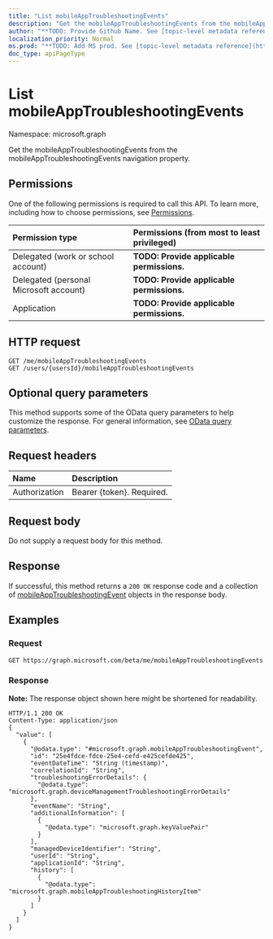 ```yaml
---
title: "List mobileAppTroubleshootingEvents"
description: "Get the mobileAppTroubleshootingEvents from the mobileAppTroubleshootingEvents navigation property."
author: "**TODO: Provide Github Name. See [topic-level metadata reference](https://msgo.azurewebsites.net/add/document/guidelines/metadata.html#topic-level-metadata)**"
localization_priority: Normal
ms.prod: "**TODO: Add MS prod. See [topic-level metadata reference](https://msgo.azurewebsites.net/add/document/guidelines/metadata.html#topic-level-metadata)**"
doc_type: apiPageType
---
```


# List mobileAppTroubleshootingEvents

Namespace: microsoft.graph

Get the mobileAppTroubleshootingEvents from the mobileAppTroubleshootingEvents navigation property.

## Permissions
One of the following permissions is required to call this API. To learn more, including how to choose permissions, see [Permissions](/concepts/permissions-reference.md).

|Permission type|Permissions (from most to least privileged)|
|:---|:---|
|Delegated (work or school account)|**TODO: Provide applicable permissions.**|
|Delegated (personal Microsoft account)|**TODO: Provide applicable permissions.**|
|Application|**TODO: Provide applicable permissions.**|

## HTTP request

<!-- {
  "blockType": "ignored"
}
-->
``` http
GET /me/mobileAppTroubleshootingEvents
GET /users/{usersId}/mobileAppTroubleshootingEvents
```

## Optional query parameters
This method supports some of the OData query parameters to help customize the response. For general information, see [OData query parameters](/graph/query-parameters).

## Request headers
|Name|Description|
|:---|:---|
|Authorization|Bearer {token}. Required.|

## Request body
Do not supply a request body for this method.

## Response

If successful, this method returns a `200 OK` response code and a collection of [mobileAppTroubleshootingEvent](../resources/mobileapptroubleshootingevent.md) objects in the response body.

## Examples

### Request
<!-- {
  "blockType": "request",
  "name": "get_mobileapptroubleshootingevent"
}
-->
``` http
GET https://graph.microsoft.com/beta/me/mobileAppTroubleshootingEvents
```

### Response
**Note:** The response object shown here might be shortened for readability.
<!-- {
  "blockType": "response",
  "truncated": true,
  "@odata.type": "collection(microsoft.graph.mobileapptroubleshootingevent)"
}
-->
``` http
HTTP/1.1 200 OK
Content-Type: application/json
{
  "value": [
    {
      "@odata.type": "#microsoft.graph.mobileAppTroubleshootingEvent",
      "id": "25e4fdce-fdce-25e4-cefd-e425cefde425",
      "eventDateTime": "String (timestamp)",
      "correlationId": "String",
      "troubleshootingErrorDetails": {
        "@odata.type": "microsoft.graph.deviceManagementTroubleshootingErrorDetails"
      },
      "eventName": "String",
      "additionalInformation": [
        {
          "@odata.type": "microsoft.graph.keyValuePair"
        }
      ],
      "managedDeviceIdentifier": "String",
      "userId": "String",
      "applicationId": "String",
      "history": [
        {
          "@odata.type": "microsoft.graph.mobileAppTroubleshootingHistoryItem"
        }
      ]
    }
  ]
}
```

